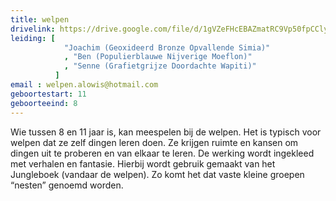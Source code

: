 ```yaml
---
title: welpen
drivelink: https://drive.google.com/file/d/1gVZeFHcEBAZmatRC9Vp50fpCClymzsgk/preview
leiding: [
            "Joachim (Geoxideerd Bronze Opvallende Simia)"
            , "Ben (Populierblauwe Nijverige Moeflon)"
            , "Senne (Grafietgrijze Doordachte Wapiti)"
          ]
email : welpen.alowis@hotmail.com
geboortestart: 11
geboorteeind: 8
---
```


Wie tussen 8 en 11 jaar is, kan meespelen bij de welpen.
Het is typisch voor welpen dat ze zelf dingen leren doen.
Ze krijgen ruimte en kansen om dingen uit te proberen en van elkaar te leren.
De werking wordt ingekleed met verhalen en fantasie.
Hierbij wordt gebruik gemaakt van het Jungleboek (vandaar de welpen).
Zo komt het dat vaste kleine groepen “nesten” genoemd worden.
